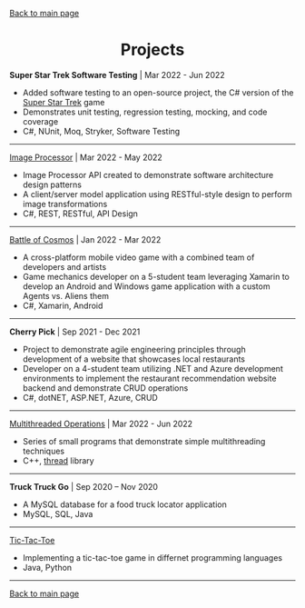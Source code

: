[Back to main page](./../README.md)

<h1 align="center">Projects</h1>

**Super Star Trek Software Testing** | Mar 2022 - Jun 2022
- Added software testing to an open-source project, the C# version of the [Super Star Trek](https://github.com/coding-horror/basic-computer-games/tree/main/84_Super_Star_Trek) game
- Demonstrates unit testing, regression testing, mocking, and code coverage
- C#, NUnit, Moq, Stryker, Software Testing 

---

[Image Processor](https://github.com/brownr4000/ImageProcessor) | Mar 2022 - May 2022
- Image Processor API created to demonstrate software architecture design patterns
- A client/server model application using RESTful-style design to perform image transformations
- C#, REST, RESTful, API Design

---

[Battle of Cosmos](https://github.com/brownr4000/5250Constellation) | Jan 2022 - Mar 2022
- A cross-platform mobile video game with a combined team of developers and artists
- Game mechanics developer on a 5-student team leveraging Xamarin to develop an Android and Windows game application with a custom Agents vs. Aliens them
- C#, Xamarin, Android 
---

**Cherry Pick** | Sep 2021 - Dec 2021
- Project to demonstrate agile engineering principles through development of a website that showcases local restaurants
- Developer on a 4-student team utilizing .NET and Azure development environments to implement the restaurant recommendation website backend and demonstrate CRUD operations
- C#, dotNET, ASP.NET, Azure, CRUD

---

[Multithreaded Operations](https://github.com/brownr4000/multithread-ops) | Mar 2022 - Jun 2022
- Series of small programs that demonstrate simple multithreading techniques
- C++, [thread](https://www.cplusplus.com/reference/thread/thread/)
library

---

**Truck Truck Go** | Sep 2020 – Nov 2020
- A MySQL database for a food truck locator application
- MySQL, SQL, Java

---

[Tic-Tac-Toe](https://github.com/brownr4000/tic-tac-toe)
- Implementing a tic-tac-toe game in differnet programming languages
- Java, Python

---

[Back to main page](./../README.md)
